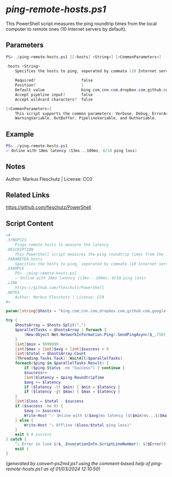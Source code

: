 *ping-remote-hosts.ps1*
================

This PowerShell script measures the ping roundtrip times from the local computer to remote ones (10 Internet servers by default).

Parameters
----------
```powershell
PS> ./ping-remote-hosts.ps1 [[-hosts] <String>] [<CommonParameters>]

-hosts <String>
    Specifies the hosts to ping, seperated by commata (10 Internet servers by default)
    
    Required?                    false
    Position?                    1
    Default value                bing.com,cnn.com,dropbox.com,github.com,google.com,ibm.com,live.com,meta.com,x.com,youtube.com
    Accept pipeline input?       false
    Accept wildcard characters?  false

[<CommonParameters>]
    This script supports the common parameters: Verbose, Debug, ErrorAction, ErrorVariable, WarningAction, 
    WarningVariable, OutBuffer, PipelineVariable, and OutVariable.
```

Example
-------
```powershell
PS> ./ping-remote-hosts.ps1
✅ Online with 18ms latency (13ms...109ms, 0/10 ping loss)

```

Notes
-----
Author: Markus Fleschutz | License: CC0

Related Links
-------------
https://github.com/fleschutz/PowerShell

Script Content
--------------
```powershell
<#
.SYNOPSIS
	Pings remote hosts to measure the latency 
.DESCRIPTION
	This PowerShell script measures the ping roundtrip times from the local computer to remote ones (10 Internet servers by default).
.PARAMETER hosts
	Specifies the hosts to ping, seperated by commata (10 Internet servers by default)
.EXAMPLE
	PS> ./ping-remote-hosts.ps1
	✅ Online with 18ms latency (13ms...109ms, 0/10 ping loss)
.LINK
	https://github.com/fleschutz/PowerShell
.NOTES
	Author: Markus Fleschutz | License: CC0
#>

param([string]$hosts = "bing.com,cnn.com,dropbox.com,github.com,google.com,ibm.com,live.com,meta.com,x.com,youtube.com")

try {
	$hostsArray = $hosts.Split(",")
	$parallelTasks = $hostsArray | foreach {
		(New-Object Net.NetworkInformation.Ping).SendPingAsync($_,750)
	}
	[int]$min = 9999999
	[int]$max = [int]$avg = [int]$success = 0
	[int]$total = $hostsArray.Count
	[Threading.Tasks.Task]::WaitAll($parallelTasks)
	foreach($ping in $parallelTasks.Result) {
		if ($ping.Status -ne "Success") { continue }
		$success++
		[int]$latency = $ping.RoundtripTime
		$avg += $latency
		if ($latency -lt $min) { $min = $latency }
		if ($latency -gt $max) { $max = $latency }
	}
	[int]$loss = $total - $success
	if ($success -ne 0) {
		$avg /= $success
		Write-Host "✅ Online with $($avg)ms latency ($($min)ms...$($max)ms, $loss/$total ping loss)"
	} else {
		Write-Host "⚠️ Offline ($loss/$total ping loss)"
	}
	exit 0 # success
} catch {
	"⚠️ Error in line $($_.InvocationInfo.ScriptLineNumber): $($Error[0])"
	exit 1
}
```

*(generated by convert-ps2md.ps1 using the comment-based help of ping-remote-hosts.ps1 as of 01/03/2024 12:10:50)*
